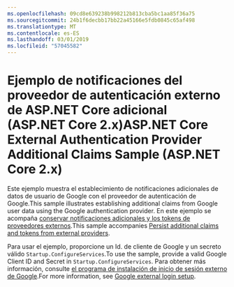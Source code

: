 ```yaml
---
ms.openlocfilehash: 09cd8e639238b998212b813cba5bc1aa85f36a75
ms.sourcegitcommit: 24b1f6decbb17bb22a45166e5fdb0845c65af498
ms.translationtype: MT
ms.contentlocale: es-ES
ms.lasthandoff: 03/01/2019
ms.locfileid: "57045582"
---
```

# <a name="aspnet-core-external-authentication-provider-additional-claims-sample-aspnet-core-2x"></a><span data-ttu-id="6d241-101">Ejemplo de notificaciones del proveedor de autenticación externo de ASP.NET Core adicional (ASP.NET Core 2.x)</span><span class="sxs-lookup"><span data-stu-id="6d241-101">ASP.NET Core External Authentication Provider Additional Claims Sample (ASP.NET Core 2.x)</span></span>

<span data-ttu-id="6d241-102">Este ejemplo muestra el establecimiento de notificaciones adicionales de datos de usuario de Google con el proveedor de autenticación de Google.</span><span class="sxs-lookup"><span data-stu-id="6d241-102">This sample illustrates establishing additional claims from Google user data using the Google authentication provider.</span></span> <span data-ttu-id="6d241-103">En este ejemplo se acompaña [conservar notificaciones adicionales y los tokens de proveedores externos](https://docs.microsoft.com/aspnet/core/security/authentication/social/additional-claims).</span><span class="sxs-lookup"><span data-stu-id="6d241-103">This sample accompanies [Persist additional claims and tokens from external providers](https://docs.microsoft.com/aspnet/core/security/authentication/social/additional-claims).</span></span>

<span data-ttu-id="6d241-104">Para usar el ejemplo, proporcione un Id. de cliente de Google y un secreto válido `Startup.ConfigureServices`.</span><span class="sxs-lookup"><span data-stu-id="6d241-104">To use the sample, provide a valid Google Client ID and Secret in `Startup.ConfigureServices`.</span></span> <span data-ttu-id="6d241-105">Para obtener más información, consulte [el programa de instalación de inicio de sesión externo de Google](https://docs.microsoft.com/aspnet/core/security/authentication/social/google-logins).</span><span class="sxs-lookup"><span data-stu-id="6d241-105">For more information, see [Google external login setup](https://docs.microsoft.com/aspnet/core/security/authentication/social/google-logins).</span></span>
